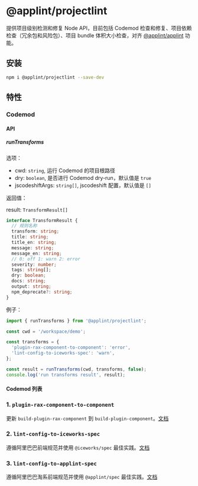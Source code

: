 # @applint/projectlint

提供项目级别检测和修复 Node API，目前包括 Codemod 检查和修复、项目依赖检查（冗余包和风险包）、项目 bundle 体积大小检查，对齐 [@applint/applint](https://www.npmjs.com/package/@applint/applint) 功能。

## 安装

```bash
npm i @applint/projectlint --save-dev
```

## 特性

### Codemod

#### API

##### runTransforms

选项：

- cwd: `string`, 运行 Codemod 的项目根路径
- dry: `boolean`, 是否进行 Codemod dry-run，默认值是 `true`
- jscodeshiftArgs: `string[]`, jscodeshift 配置，默认值是 `[]`

返回值：

result: `TransformResult[]`

```typescript
interface TransformResult {
  // 规则名称
  transform: string;
  title: string;
  title_en: string;
  message: string;
  message_en: string;
  // 0: off 1: warn 2: error
  severity: number;
  tags: string[];
  dry: boolean;
  docs: string;
  output: string;
  npm_deprecate?: string;
}
```

例子：

```js
import { runTransforms } from '@applint/projectlint';

const cwd = '/workspace/demo';

const transforms = {
  'plugin-rax-component-to-component': 'error',
  'lint-config-to-iceworks-spec': 'warn',
};

const result = runTransforms(cwd, transforms, false);
console.log('run transforms result', result);
```

#### Codemod 列表

### 1. `plugin-rax-component-to-component`

更新 `build-plugin-rax-component` 到 `build-plugin-component`。[文档](./transforms/docs/plugin-rax-component-to-component.md)

### 2. `lint-config-to-iceworks-spec`

遵循阿里巴巴前端规范并使用 `@iceworks/spec` 最佳实践。[文档](./transforms/docs/lint-config-to-iceworks-spec.md)

### 3. `lint-config-to-applint-spec`

遵循阿里巴巴淘系前端规范并使用 `@applint/spec` 最佳实践。[文档](./transforms/docs/lint-config-to-applint-spec.md)

